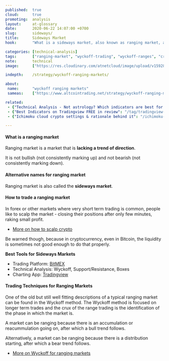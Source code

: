 ```yaml
---
published:  true
cloud:      true
promoting:  analysis
layout:     at-glossary
date:       2020-06-22 14:07:00 +0700
slug:       sideways/
title:      Sideways Market
hook:       "What is a sideways market, also known as ranging market, and how to trade it."

categories: [technical-analysis]
tags:       ["ranging-market", "wyckoff-trading", "wyckoff-ranges", "crypto-market"]
note:       technical
image:      ["https://res.cloudinary.com/atnetcloud/image/upload/v1592815183/atnet/_glossary/w_accum1_xtnaua.jpg"]

indepth:    /strategy/wyckoff-ranging-markets/

about:
 name:      "wyckoff ranging markets"
 sameas:    ["https://www.altcointrading.net/strategy/wyckoff-ranging-markets/"]

related:
 - {"Technical Analysis - Not astrology? Which indicators are best for crypto trading": "/technical-analysis/"}
 - {"Best Indicators on Tradingview FREE in review": "/tag/tradingview-script-review/"}
 - {"Ichimoku cloud crypto settings & rationale behind it": "/ichimoku-cloud/"}

---
```


#### What is a ranging market

Ranging market is a market that is **lacking a trend of direction**.

It is not bullish (not consistently marking up) and not bearish (not consistently marking down).

#### Alternative names for ranging market

Ranging market is also called the **sideways market**.

#### How to trade a ranging market

In forex or other markets where very short term trading is common, people like to scalp the market - closing their positions after only few minutes, raking small profit.

* [More on how to scalp crypto](/strategy/scalping/)

Be warned though, because in cryptocurrency, even in Bitcoin, the liquidity is sometimes not good enough to do that properly.

**Best Tools for Sideways Markets**

* Trading Platform: [BitMEX](http://bit.ly/2Muo11z)
* Technical Analysis: Wyckoff, Support/Resistance, Boxes
* Charting App: [Tradingview](http://bit.ly/tradingview-at-bf2019)

#### Trading Techniques for Ranging Markets

One of the old but still well fitting descriptions of a typical ranging market can be found in the Wyckoff method. The Wyckoff method is focused on longer term trades and the crux of the range trading is the identification of the phase in which the market is.

A market can be ranging because there is an accumulation or reacummulation going on, after which a bull trend follows.

Alternatively, a market can be ranging because there is a distribution starting, after which a bear trend follows.

* [More on Wyckoff for ranging markets](/strategy/wyckoff-ranging-markets/)
